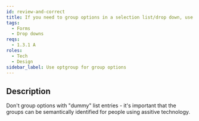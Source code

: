 ```yaml
---
id: review-and-correct
title: If you need to group options in a selection list/drop down, use optgroup
tags:
  - Forms
  - Drop downs
reqs:
  - 1.3.1 A
roles:
  - Tech
  - Design
sidebar_label: Use optgroup for group options
---
```


## Description

Don't group options with "dummy" list entries - it's important that the groups can be semantically identified for people using assitive technology.

